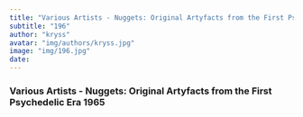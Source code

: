 ```yaml
---
title: "Various Artists - Nuggets: Original Artyfacts from the First Psychedelic Era 1965"
subtitle: "196"
author: "kryss"
avatar: "img/authors/kryss.jpg"
image: "img/196.jpg"
date:
---
```


### Various Artists - Nuggets: Original Artyfacts from the First Psychedelic Era 1965
